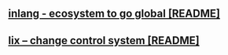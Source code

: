 
## [inlang - ecosystem to go global [README]](./inlang)

## [lix – change control system [README]](./lix)
